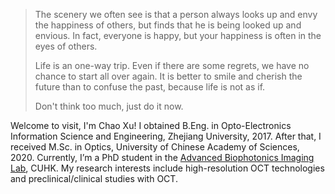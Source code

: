 > The scenery we often see is that a person always looks up and envy the happiness of others, but finds that he is being looked up and envious. In fact, everyone is happy, but your happiness is often in the eyes of others.
>
> Life is an one-way trip. Even if there are some regrets, we have no chance to start all over again. It is better to smile and cherish the future than to confuse the past, because life is not as if.
>
> Don't think too much, just do it now.

Welcome to visit, I'm Chao Xu! I obtained B.Eng. in Opto-Electronics Information Science and Engineering, Zhejiang University, 2017. After that, I received M.Sc. in Optics, University of Chinese Academy of Sciences, 2020. Currently, I’m a PhD student in the [Advanced Biophotonics Imaging Lab](http://www.bme.cuhk.edu.hk/yuan/index.html), CUHK. My research interests include high-resolution OCT technologies and preclinical/clinical studies with OCT.

